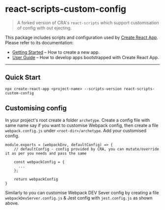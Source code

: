 # react-scripts-custom-config

> A forked version of CRA's `react-scripts` which support customisation of config with out ejecting.

This package includes scripts and configuration used by [Create React App](https://github.com/facebook/create-react-app).<br>
Please refer to its documentation:

- [Getting Started](https://github.com/facebook/create-react-app/blob/master/README.md#getting-started) – How to create a new app.
- [User Guide](https://github.com/facebook/create-react-app/blob/master/packages/react-scripts/template/README.md) – How to develop apps bootstrapped with Create React App.

---

## Quick Start

    npx create-react-app <project-name> --scripts-version react-scripts-custom-config

## Customising config

In your project's root create a folder `archetype`. Create a config file with same name say if you want to customise Webpack config, then create a file `webpack.config.js` under `<root-dir>/archetype`. Add your customised config.

    module.exports = (webpackEnv, defaultConfig) => {
        // defaultConfig - config provided by CRA, you can mutate/override it as per you needs and pass the same

        const webpackConfig = {
          ...
        };

        return webpackConfig
    }

Similarly to you can customise Webpack DEV Sever config by creating a file `webpackDevServer.config.js` & Jest config with `jest.config.js` as shown above.
